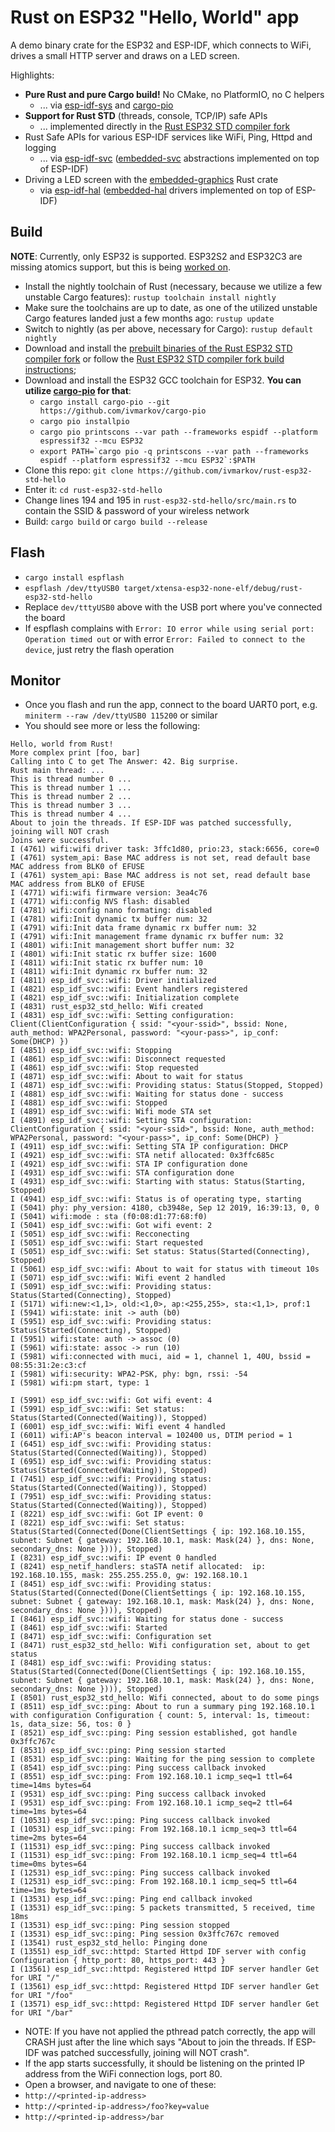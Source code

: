 # Rust on ESP32 "Hello, World" app

A demo binary crate for the ESP32 and ESP-IDF, which connects to WiFi, drives a small HTTP server and draws on a LED screen.

Highlights:
* **Pure Rust and pure Cargo build!** No CMake, no PlatformIO, no C helpers
  * ... via [esp-idf-sys](https://github.com/ivmarkov/esp-idf-sys) and [cargo-pio](https://github.com/ivmarkov/cargo-pio)
* **Support for Rust STD** (threads, console, TCP/IP) safe APIs
  * ... implemented directly in the [Rust ESP32 STD compiler fork](https://github.com/ivmarkov/rus)
* Rust Safe APIs for various ESP-IDF services like WiFi, Ping, Httpd and logging
  * ... via [esp-idf-svc](https://github.com/ivmarkov/esp-idf-svc) ([embedded-svc](https://github.com/ivmarkov/embedded-svc) abstractions implemented on top of ESP-IDF)
* Driving a LED screen with the [embedded-graphics](https://github.com/embedded-graphics/embedded-graphics) Rust crate
  * via [esp-idf-hal](https://github.com/ivmarkov/esp-idf-hal) ([embedded-hal](https://github.com/rust-embedded/embedded-hal) drivers implemented on top of ESP-IDF)

## Build

**NOTE**: Currently, only ESP32 is supported. ESP32S2 and ESP32C3 are missing atomics support, but this is being [worked on]().

* Install the nightly toolchain of Rust (necessary, because we utilize a few unstable Cargo features): ```rustup toolchain install nightly```
* Make sure the toolchains are up to date, as one of the utilized unstable Cargo features landed just a few months ago: ```rustup update```
* Switch to nightly (as per above, necessary for Cargo): ```rustup default nightly```
* Download and install the [prebuilt binaries of the Rust ESP32 STD compiler fork](https://github.com/espressif/rust-esp32-example/blob/main/docs/rust-on-xtensa.md) or follow the [Rust ESP32 STD compiler fork build instructions](https://github.com/ivmarkov/rust);
* Download and install the ESP32 GCC toolchain for ESP32. **You can utilize [cargo-pio](https://github.com/ivmarkov/cargo-pio) for that**:
  * ```cargo install cargo-pio --git https://github.com/ivmarkov/cargo-pio```
  * ```cargo pio installpio```
  * ```cargo pio printscons --var path --frameworks espidf --platform espressif32 --mcu ESP32```
  * ```export PATH=`cargo pio -q printscons --var path --frameworks espidf --platform espressif32 --mcu ESP32`:$PATH```
* Clone this repo: ```git clone https://github.com/ivmarkov/rust-esp32-std-hello```
* Enter it: ```cd rust-esp32-std-hello```
* Change lines 194 and 195 in `rust-esp32-std-hello/src/main.rs` to contain the SSID & password of your wireless network
* Build: ```cargo build``` or ```cargo build --release```

## Flash

* ```cargo install espflash```
* ```espflash /dev/ttyUSB0 target/xtensa-esp32-none-elf/debug/rust-esp32-std-hello```
* Replace `dev/tttyUSB0` above with the USB port where you've connected the board
* If espflash complains with `Error: IO error while using serial port: Operation timed out` or with error `Error: Failed to connect to the device`, just retry the flash operation
## Monitor

* Once you flash and run the app, connect to the board UART0 port, e.g. ```miniterm --raw /dev/ttyUSB0 115200``` or similar
* You should see more or less the following:

```
Hello, world from Rust!
More complex print [foo, bar]
Calling into C to get The Answer: 42. Big surprise.
Rust main thread: ...
This is thread number 0 ...
This is thread number 1 ...
This is thread number 2 ...
This is thread number 3 ...
This is thread number 4 ...
About to join the threads. If ESP-IDF was patched successfully, joining will NOT crash
Joins were successful.
I (4761) wifi:wifi driver task: 3ffc1d80, prio:23, stack:6656, core=0
I (4761) system_api: Base MAC address is not set, read default base MAC address from BLK0 of EFUSE
I (4761) system_api: Base MAC address is not set, read default base MAC address from BLK0 of EFUSE
I (4771) wifi:wifi firmware version: 3ea4c76
I (4771) wifi:config NVS flash: disabled
I (4781) wifi:config nano formating: disabled
I (4781) wifi:Init dynamic tx buffer num: 32
I (4791) wifi:Init data frame dynamic rx buffer num: 32
I (4791) wifi:Init management frame dynamic rx buffer num: 32
I (4801) wifi:Init management short buffer num: 32
I (4801) wifi:Init static rx buffer size: 1600
I (4811) wifi:Init static rx buffer num: 10
I (4811) wifi:Init dynamic rx buffer num: 32
I (4811) esp_idf_svc::wifi: Driver initialized
I (4821) esp_idf_svc::wifi: Event handlers registered
I (4821) esp_idf_svc::wifi: Initialization complete
I (4831) rust_esp32_std_hello: Wifi created
I (4831) esp_idf_svc::wifi: Setting configuration: Client(ClientConfiguration { ssid: "<your-ssid>", bssid: None, auth_method: WPA2Personal, password: "<your-pass>", ip_conf: Some(DHCP) })
I (4851) esp_idf_svc::wifi: Stopping
I (4861) esp_idf_svc::wifi: Disconnect requested
I (4861) esp_idf_svc::wifi: Stop requested
I (4871) esp_idf_svc::wifi: About to wait for status
I (4871) esp_idf_svc::wifi: Providing status: Status(Stopped, Stopped)
I (4881) esp_idf_svc::wifi: Waiting for status done - success
I (4881) esp_idf_svc::wifi: Stopped
I (4891) esp_idf_svc::wifi: Wifi mode STA set
I (4891) esp_idf_svc::wifi: Setting STA configuration: ClientConfiguration { ssid: "<your-ssid>", bssid: None, auth_method: WPA2Personal, password: "<your-pass>", ip_conf: Some(DHCP) }
I (4911) esp_idf_svc::wifi: Setting STA IP configuration: DHCP
I (4921) esp_idf_svc::wifi: STA netif allocated: 0x3ffc685c
I (4921) esp_idf_svc::wifi: STA IP configuration done
I (4931) esp_idf_svc::wifi: STA configuration done
I (4931) esp_idf_svc::wifi: Starting with status: Status(Starting, Stopped)
I (4941) esp_idf_svc::wifi: Status is of operating type, starting
I (5041) phy: phy_version: 4180, cb3948e, Sep 12 2019, 16:39:13, 0, 0
I (5041) wifi:mode : sta (f0:08:d1:77:68:f0)
I (5041) esp_idf_svc::wifi: Got wifi event: 2
I (5051) esp_idf_svc::wifi: Recconecting
I (5051) esp_idf_svc::wifi: Start requested
I (5051) esp_idf_svc::wifi: Set status: Status(Started(Connecting), Stopped)
I (5061) esp_idf_svc::wifi: About to wait for status with timeout 10s
I (5071) esp_idf_svc::wifi: Wifi event 2 handled
I (5091) esp_idf_svc::wifi: Providing status: Status(Started(Connecting), Stopped)
I (5171) wifi:new:<1,1>, old:<1,0>, ap:<255,255>, sta:<1,1>, prof:1
I (5941) wifi:state: init -> auth (b0)
I (5951) esp_idf_svc::wifi: Providing status: Status(Started(Connecting), Stopped)
I (5951) wifi:state: auth -> assoc (0)
I (5961) wifi:state: assoc -> run (10)
I (5981) wifi:connected with muci, aid = 1, channel 1, 40U, bssid = 08:55:31:2e:c3:cf
I (5981) wifi:security: WPA2-PSK, phy: bgn, rssi: -54
I (5981) wifi:pm start, type: 1

I (5991) esp_idf_svc::wifi: Got wifi event: 4
I (5991) esp_idf_svc::wifi: Set status: Status(Started(Connected(Waiting)), Stopped)
I (6001) esp_idf_svc::wifi: Wifi event 4 handled
I (6011) wifi:AP's beacon interval = 102400 us, DTIM period = 1
I (6451) esp_idf_svc::wifi: Providing status: Status(Started(Connected(Waiting)), Stopped)
I (6951) esp_idf_svc::wifi: Providing status: Status(Started(Connected(Waiting)), Stopped)
I (7451) esp_idf_svc::wifi: Providing status: Status(Started(Connected(Waiting)), Stopped)
I (7951) esp_idf_svc::wifi: Providing status: Status(Started(Connected(Waiting)), Stopped)
I (8221) esp_idf_svc::wifi: Got IP event: 0
I (8221) esp_idf_svc::wifi: Set status: Status(Started(Connected(Done(ClientSettings { ip: 192.168.10.155, subnet: Subnet { gateway: 192.168.10.1, mask: Mask(24) }, dns: None, secondary_dns: None }))), Stopped)
I (8231) esp_idf_svc::wifi: IP event 0 handled
I (8241) esp_netif_handlers: staSTA netif allocated:  ip: 192.168.10.155, mask: 255.255.255.0, gw: 192.168.10.1
I (8451) esp_idf_svc::wifi: Providing status: Status(Started(Connected(Done(ClientSettings { ip: 192.168.10.155, subnet: Subnet { gateway: 192.168.10.1, mask: Mask(24) }, dns: None, secondary_dns: None }))), Stopped)
I (8461) esp_idf_svc::wifi: Waiting for status done - success
I (8461) esp_idf_svc::wifi: Started
I (8471) esp_idf_svc::wifi: Configuration set
I (8471) rust_esp32_std_hello: Wifi configuration set, about to get status
I (8481) esp_idf_svc::wifi: Providing status: Status(Started(Connected(Done(ClientSettings { ip: 192.168.10.155, subnet: Subnet { gateway: 192.168.10.1, mask: Mask(24) }, dns: None, secondary_dns: None }))), Stopped)
I (8501) rust_esp32_std_hello: Wifi connected, about to do some pings
I (8511) esp_idf_svc::ping: About to run a summary ping 192.168.10.1 with configuration Configuration { count: 5, interval: 1s, timeout: 1s, data_size: 56, tos: 0 }
I (8521) esp_idf_svc::ping: Ping session established, got handle 0x3ffc767c
I (8531) esp_idf_svc::ping: Ping session started
I (8531) esp_idf_svc::ping: Waiting for the ping session to complete
I (8541) esp_idf_svc::ping: Ping success callback invoked
I (8551) esp_idf_svc::ping: From 192.168.10.1 icmp_seq=1 ttl=64 time=14ms bytes=64
I (9531) esp_idf_svc::ping: Ping success callback invoked
I (9531) esp_idf_svc::ping: From 192.168.10.1 icmp_seq=2 ttl=64 time=1ms bytes=64
I (10531) esp_idf_svc::ping: Ping success callback invoked
I (10531) esp_idf_svc::ping: From 192.168.10.1 icmp_seq=3 ttl=64 time=2ms bytes=64
I (11531) esp_idf_svc::ping: Ping success callback invoked
I (11531) esp_idf_svc::ping: From 192.168.10.1 icmp_seq=4 ttl=64 time=0ms bytes=64
I (12531) esp_idf_svc::ping: Ping success callback invoked
I (12531) esp_idf_svc::ping: From 192.168.10.1 icmp_seq=5 ttl=64 time=1ms bytes=64
I (13531) esp_idf_svc::ping: Ping end callback invoked
I (13531) esp_idf_svc::ping: 5 packets transmitted, 5 received, time 18ms
I (13531) esp_idf_svc::ping: Ping session stopped
I (13531) esp_idf_svc::ping: Ping session 0x3ffc767c removed
I (13541) rust_esp32_std_hello: Pinging done
I (13551) esp_idf_svc::httpd: Started Httpd IDF server with config Configuration { http_port: 80, https_port: 443 }
I (13561) esp_idf_svc::httpd: Registered Httpd IDF server handler Get for URI "/"
I (13561) esp_idf_svc::httpd: Registered Httpd IDF server handler Get for URI "/foo"
I (13571) esp_idf_svc::httpd: Registered Httpd IDF server handler Get for URI "/bar"
```

* NOTE: If you have not applied the pthread patch correctly, the app will CRASH just after the line which says "About to join the threads. If ESP-IDF was patched successfully, joining will NOT crash".
* If the app starts successfully, it should be listening on the printed IP address from the WiFi connection logs, port 80.
* Open a browser, and navigate to one of these:
* `http://<printed-ip-address>`
* `http://<printed-ip-address>/foo?key=value`
* `http://<printed-ip-address>/bar`
